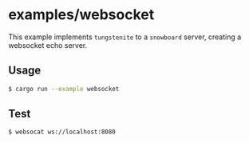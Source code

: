 # examples/websocket

This example implements `tungstenite` to a `snowboard` server, creating a websocket echo server.

## Usage

```sh
$ cargo run --example websocket
```

## Test

```sh
$ websocat ws://localhost:8080
```
